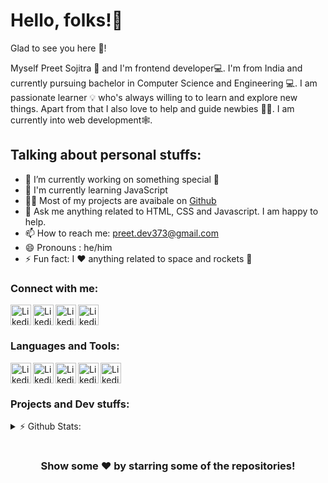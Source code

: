# Hello, folks!👋 <!-- Add moving hand gif-->

Glad to see you here 🤩! <!-- Add visitor stats-->

Myself Preet Sojitra 🙇 and I'm frontend developer💻. I'm from India and currently pursuing bachelor in Computer Science and Engineering 💻. I am passionate learner 💡 who's always willing to to learn and explore new things. Apart from that I also love to help and guide newbies 👨‍💻. I am currently into web development🕸️.

## Talking about personal stuffs: 

* 🔭 I’m currently working on something special 🤭 <br/>
* 🌱 I'm currently learning JavaScript <br/>
* 👨‍💻 Most of my projects are avaibale on [Github](https://github.com/Preet-Sojitra?tab=repositories) <br/>
* 💬 Ask me anything related to HTML, CSS and Javascript. I am happy to help. <br/>
* 📫 How to reach me: preet.dev373@gmail.com <br/>
* 😄 Pronouns : he/him <br/>
* ⚡ Fun fact: I ❤️ anything related to space and rockets 🚀<br/>

### Connect with me:
[<img align = "left" alt = "Likedin" width = "33px" src = "https://cdn-icons-png.flaticon.com/512/174/174857.png" />][linkedin]
[<img align = "left" alt = "Likedin" width = "33px" src = "https://cdn-icons-png.flaticon.com/512/733/733579.png" />][twitter]
[<img align = "left" alt = "Likedin" width = "33px" src = "https://cdn-icons-png.flaticon.com/512/1409/1409946.png" />][instagram]
[<img align = "left" alt = "Likedin" width = "33px" src = "https://cdn-icons-png.flaticon.com/512/2111/2111624.png" />][spotify] <br/>

[linkedin]: https://www.linkedin.com/in/preet-sojitra/
[twitter]: https://twitter.com/Preet_Sojitra03
[instagram]: https://www.instagram.com/preet.codes/
[spotify]: https://open.spotify.com/user/6jbhehd0zs66e78kpi1hmmlbc?si=Hq9p8VQfTHOc9pf3RIYpyg

#
### Languages and Tools:
[<img align = "left" alt = "Likedin" width = "33px" src = "https://cdn-icons-png.flaticon.com/512/174/174854.png" />][HTML5]
[<img align = "left" alt = "Likedin" width = "33px" src = "https://cdn-icons-png.flaticon.com/512/5968/5968242.png" />][CSS3]
[<img align = "left" alt = "Likedin" width = "33px" src = "https://cdn-icons-png.flaticon.com/512/5968/5968292.png" />][JS]
[<img align = "left" alt = "Likedin" width = "33px" src = "https://img.icons8.com/color/452/c-programming.png" />][C]
[<img align = "left" alt = "Likedin" width = "33px" src = "https://img.icons8.com/color/344/git.png" />][Git]
<br/>

[HTML5]: https://cdn-icons-png.flaticon.com/512/174/174854.png
[CSS3]: https://cdn-icons-png.flaticon.com/512/5968/5968242.png
[JS]: https://cdn-icons-png.flaticon.com/512/5968/5968292.png
[C]: https://img.icons8.com/color/452/c-programming.png
[Git]: https://img.icons8.com/color/344/git.png

#
### Projects and Dev stuffs:

<details>
<summary> ⚡ Github Stats:</summary>

[![Anurag's GitHub stats](https://github-readme-stats.vercel.app/api?username=Preet-Sojitra&show_icons=true)](https://github.com/anuraghazra/github-readme-stats)
[![Top Langs](https://github-readme-stats.vercel.app/api/top-langs/?username=anuraghazra&layout=compact)](https://github.com/anuraghazra/github-readme-stats)
</details>



#
<h3 align = "center"> <b> Show some ❤️ by starring some of the repositories! </b> </h3>
